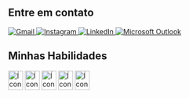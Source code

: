 

  <h2>Entre em contato</h2>
  <a href="https://mail.google.com/mail/u/0/#inbox" target="_blank">
    <img src="https://img.shields.io/badge/Gmail-D14836?style=for-the-badge&logo=gmail&logoColor=white" alt="Gmail">
  </a>
  <a href="https://www.instagram.com/raykacarvalhoo/" target="_blank">
    <img src="https://img.shields.io/badge/Instagram-E4405F?style=for-the-badge&logo=instagram&logoColor=white" alt="Instagram">
  </a>
  <a href="https://www.linkedin.com/in/raykacarvalhoo/" target="_blank">
    <img src="https://img.shields.io/badge/LinkedIn-0077B5?style=for-the-badge&logo=linkedin&logoColor=white" alt="LinkedIn">
  </a>
  <a href="https://outlook.live.com/mail/0/" target="_blank">
    <img src="https://img.shields.io/badge/Microsoft_Outlook-0078D4?style=for-the-badge&logo=microsoft-outlook&logoColor=white" alt="Microsoft Outlook">
  </a>

  <br />

  <h2>Minhas Habilidades</h2>
  <div class="skills-container">
    <img class="skill-icon" src="https://cdn.jsdelivr.net/gh/devicons/devicon@latest/icons/javascript/javascript-original.svg" width="30" height="40" alt="Ícone JavaScript"> 
    <img class="skill-icon" src="https://cdn.jsdelivr.net/gh/devicons/devicon@latest/icons/css3/css3-original.svg" width="30" height="40" alt="Ícone CSS3">
    <img class="skill-icon" src="https://cdn.jsdelivr.net/gh/devicons/devicon@latest/icons/html5/html5-original.svg" width="30" height="40" alt="Ícone HTML5">
    <img class="skill-icon" src="https://cdn.jsdelivr.net/gh/devicons/devicon@latest/icons/python/python-original.svg" width="30" height="40" alt="Ícone Python">
    <img class="skill-icon" src="https://cdn.jsdelivr.net/gh/devicons/devicon@latest/icons/php/php-original.svg" width="30" height="40" alt="Ícone PHP"/>
  </div>

  <br />

  
</div>


